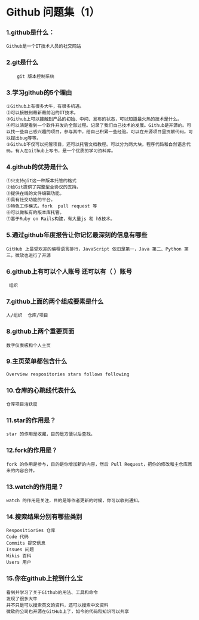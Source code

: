 # Github 问题集（1）
### 1.github是什么：
    Github是一个IT技术人员的社交网站
### 2.git是什么
        git 版本控制系统
### 3.学习github的5个理由
    ①Github上有很多大牛，有很多机遇。
    ②可以接触到最新最前沿的IT技术。
    ③Github上可以接触到产品的初始、中间、发布的状态，可以知道最火热的技术是什么。
    ④可以清楚看到一个软件开发的全部过程。记录了我们自己技术的发展。Github是开源的。可以找一些自己感兴趣的项目，参与其中，给自己积累一些经验。可以在开源项目里贡献代码。可以提出bug等等。
    ⑤Github不仅可以托管项目，还可以托管文档教程。可以分为两大块，程序代码和自然语言代码。有人在Github上写书，是一个优质的学习资料库。
### 4.github的优势是什么
    ①只支持git这一种版本托管的格式
    ②给Git提供了完整型全协议的支持。
    ③提供在线的文件编辑功能。
    ④具有社交功能的平台。
    ⑤特色工作模式。fork  pull request 等
    ⑥可以做私有的版本库托管。
    ⑦基于Ruby on Rails构建，有大量js 和 h5技术。
### 5.通过github年度报告让你记忆最深刻的信息有哪些
    GitHub 上最受欢迎的编程语言排行，JavaScript 依旧是第一，Java 第二、Python 第三。微软也进行了开源
### 6.github上有可以个人账号 还可以有（ ）账号
     组织 
### 7.github上面的两个组成要素是什么
    人/组织  仓库/项目
### 8.github上两个重要页面
    数字仪表板和个人主页
### 9.主页菜单都包含什么
    Overview respositories stars follows following
### 10.仓库的心跳线代表什么
    仓库项目活跃度
### 11.star的作用是？
    star 的作用是收藏，目的是方便以后查找。
### 12.fork的作用是？
    fork 的作用是参与，目的是你增加新的内容，然后 Pull Request，把你的修改和主仓库原来的内容合并。
### 13.watch的作用是？
    watch 的作用是关注，目的是等作者更新的时候，你可以收到通知。
### 14.搜索结果分别有哪些类别
    Respositiories 仓库
    Code 代码
    Commits 提交信息
    Issues 问题
    Wikis 百科
    Users 用户
### 15.你在github上挖到什么宝
    看到并学习了关于Github的用法、工具和命令
    发现了很多大牛
    并不只是可以搜索英文的资料，还可以搜索中文资料
    微软的公司也开源在GitHub上了，如今的代码和知识可以共享




